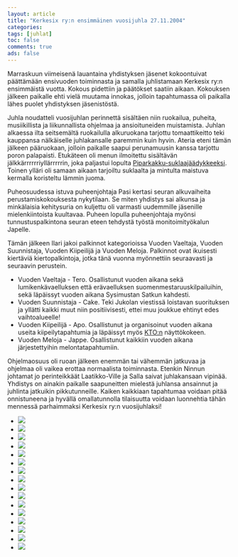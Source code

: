 ```yaml
--- 
layout: article 
title: "Kerkesix ry:n ensimmäinen vuosijuhla 27.11.2004" 
categories: 
tags: [juhlat]
toc: false 
comments: true 
ads: false 
--- 
```


Marraskuun viimeisenä lauantaina yhdistyksen jäsenet kokoontuivat
päättämään ensivuoden toiminnasta ja samalla juhlistamaan Kerkesix ry:n
ensimmäistä vuotta. Kokous pidettiin ja päätökset saatiin aikaan.
Kokouksen jälkeen paikalle ehti vielä muutama innokas, jolloin
tapahtumassa oli paikalla lähes puolet yhdistyksen jäsenistöstä.

Juhla noudatteli vuosijuhlan perinnettä sisältäen niin ruokailua,
puheita, musiikillista ja liikunnallista ohjelmaa ja ansioituneiden
muistamista. Juhlan alkaessa ilta seitsemältä ruokailulla alkuruokana
tarjottu tomaattikeitto teki kauppansa nälkäiselle juhlakansalle
paremmin kuin hyvin. Ateria eteni tämän jälkeen pääruokaan, jolloin
paikalle saapui perunamuusin kanssa tarjottu poron palapaisti. Etukäteen
oli menun ilmoitettu sisältävän jälkkärrrrrriyllärrrrrin, joka paljastui
lopulta [Piparkakku-suklaajäädykkeeksi](piparkakku-suklaajaadyke).
Toinen ylläri oli samaan aikaan tarjoiltu suklaalta ja mintulta maistuva
kermalla koristeltu lämmin juoma.

Puheosuudessa istuva puheenjohtaja Pasi kertasi seuran alkuvaiheita
perustamiskokouksesta nykytilaan. Se miten yhdistys sai alkunsa ja
minkälaisia kehitysuria on kuljettu oli varmasti uudemmille jäsenille
mielenkiintoista kuultavaa. Puheen lopulla puheenjohtaja myönsi
tunnustuspalkintona seuran eteen tehdystä työstä monitoimityökalun
Japelle.

Tämän jälkeen Ilari jakoi palkinnot kategorioissa Vuoden Vaeltaja,
Vuoden Suunnistaja, Vuoden Kiipeilijä ja Vuoden Meloja. Palkinnot ovat
ikuisesti kiertäviä kiertopalkintoja, jotka tänä vuonna myönnettiin
seuraavasti ja seuraavin perustein.

-   Vuoden Vaeltaja - Tero. Osallistunut vuoden aikana sekä
    lumikenkävaelluksen että erävaelluksen suomenmestaruuskilpailuihin,
    sekä läpäissyt vuoden aikana Sysimustan Satkun kahdesti.
-   Vuoden Suunnistaja - Cake. Teki Jukolan viestissä loistavan
    suorituksen ja yllätti kaikki muut niin positiivisesti, ettei muu
    joukkue ehtinyt edes vaihtoalueelle!
-   Vuoden Kiipeilijä - Apo. Osallistunut ja organisoinut vuoden aikana
    useita kiipeilytapahtumia ja läpäissyt myös
    [KTO:n](http://www.climbing.fi/content.php?topmenu_id=6&submenu_id=28) näyttökokeen.
-   Vuoden Meloja - Jappe. Osallistunut kaikkiin vuoden aikana
    järjestettyihin melontatapahtumiin.

Ohjelmaosuus oli ruoan jälkeen enemmän tai vähemmän jatkuvaa ja ohjelmaa
oli vaikea erottaa normaalista toiminnasta. Etenkin Ninnun johtamat jo
perinteikkäät Laatikko-Ville ja Salla saivat juhlakansaan vipinää.
Yhdistys on ainakin paikalle saapuneitten mielestä juhlansa ansainnut ja
juhlinta jatkuikin pikkutunneille. Kaiken kaikkiaan tapahtumaa voidaan
pitää onnistuneena ja hyvällä omallatunnolla tilaisuutta voidaan
luonnehtia tähän mennessä parhaimmaksi Kerkesix ry:n vuosijuhlaksi!

<div class="image-gallery">

-   [![](/Media/Default/ImageGalleries/vuosijuhla-2004/Thumbnails/vuosijuhla2004_01b.jpg)](/Media/Default/ImageGalleries/vuosijuhla-2004/vuosijuhla2004_01b.jpg)
-   [![](/Media/Default/ImageGalleries/vuosijuhla-2004/Thumbnails/vuosijuhla2004_02b.jpg)](/Media/Default/ImageGalleries/vuosijuhla-2004/vuosijuhla2004_02b.jpg)
-   [![](/Media/Default/ImageGalleries/vuosijuhla-2004/Thumbnails/vuosijuhla2004_03b.jpg)](/Media/Default/ImageGalleries/vuosijuhla-2004/vuosijuhla2004_03b.jpg)
-   [![](/Media/Default/ImageGalleries/vuosijuhla-2004/Thumbnails/vuosijuhla2004_04b.jpg)](/Media/Default/ImageGalleries/vuosijuhla-2004/vuosijuhla2004_04b.jpg)
-   [![](/Media/Default/ImageGalleries/vuosijuhla-2004/Thumbnails/vuosijuhla2004_05b.jpg)](/Media/Default/ImageGalleries/vuosijuhla-2004/vuosijuhla2004_05b.jpg)
-   [![](/Media/Default/ImageGalleries/vuosijuhla-2004/Thumbnails/vuosijuhla2004_06b.jpg)](/Media/Default/ImageGalleries/vuosijuhla-2004/vuosijuhla2004_06b.jpg)
-   [![](/Media/Default/ImageGalleries/vuosijuhla-2004/Thumbnails/vuosijuhla2004_07b.jpg)](/Media/Default/ImageGalleries/vuosijuhla-2004/vuosijuhla2004_07b.jpg)
-   [![](/Media/Default/ImageGalleries/vuosijuhla-2004/Thumbnails/vuosijuhla2004_08b.jpg)](/Media/Default/ImageGalleries/vuosijuhla-2004/vuosijuhla2004_08b.jpg)
-   [![](/Media/Default/ImageGalleries/vuosijuhla-2004/Thumbnails/vuosijuhla2004_09b.jpg)](/Media/Default/ImageGalleries/vuosijuhla-2004/vuosijuhla2004_09b.jpg)
-   [![](/Media/Default/ImageGalleries/vuosijuhla-2004/Thumbnails/vuosijuhla2004_10b.jpg)](/Media/Default/ImageGalleries/vuosijuhla-2004/vuosijuhla2004_10b.jpg)
-   [![](/Media/Default/ImageGalleries/vuosijuhla-2004/Thumbnails/vuosijuhla2004_11b.jpg)](/Media/Default/ImageGalleries/vuosijuhla-2004/vuosijuhla2004_11b.jpg)
-   [![](/Media/Default/ImageGalleries/vuosijuhla-2004/Thumbnails/vuosijuhla2004_12b.jpg)](/Media/Default/ImageGalleries/vuosijuhla-2004/vuosijuhla2004_12b.jpg)
-   [![](/Media/Default/ImageGalleries/vuosijuhla-2004/Thumbnails/vuosijuhla2004_13b.jpg)](/Media/Default/ImageGalleries/vuosijuhla-2004/vuosijuhla2004_13b.jpg)
-   [![](/Media/Default/ImageGalleries/vuosijuhla-2004/Thumbnails/vuosijuhla2004_14b.jpg)](/Media/Default/ImageGalleries/vuosijuhla-2004/vuosijuhla2004_14b.jpg)
-   [![](/Media/Default/ImageGalleries/vuosijuhla-2004/Thumbnails/vuosijuhla2004_15b.jpg)](/Media/Default/ImageGalleries/vuosijuhla-2004/vuosijuhla2004_15b.jpg)
-   [![](/Media/Default/ImageGalleries/vuosijuhla-2004/Thumbnails/vuosijuhla2004_16b.jpg)](/Media/Default/ImageGalleries/vuosijuhla-2004/vuosijuhla2004_16b.jpg)

</div>

